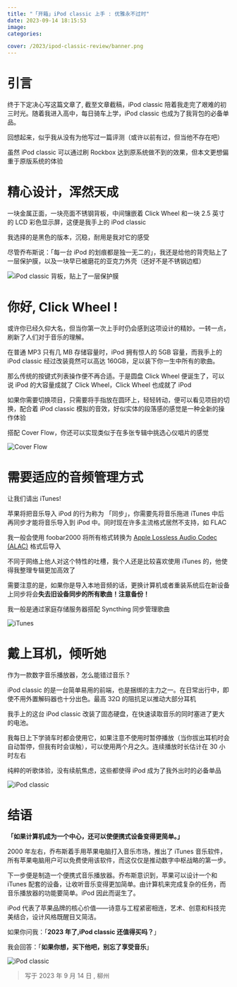 ```yaml
---
title: "「开箱」iPod classic 上手 : 优雅永不过时"
date: 2023-09-14 18:15:53
image:
categories:

cover: /2023/ipod-classic-review/banner.png
---
```


# 引言

终于下定决心写这篇文章了, 截至文章截稿，iPod classic 陪着我走完了艰难的初三时光。随着我进入高中，每日骑车上学，iPod classic 也成为了我背包的必备单品。

回想起来，似乎我从没有为他写过一篇评测（或许以前有过，但当他不存在吧）

虽然 iPod classic 可以通过刷 Rockbox 达到原系统做不到的效果，但本文更想偏重于原版系统的体验

# 精心设计，浑然天成

一块金属正面，一块亮面不锈钢背板，中间镶嵌着 Click Wheel 和一块 2.5 英寸的 LCD 彩色显示屏，这便是我手上的 iPod classic

我选择的是黑色的版本，沉稳，耐用是我对它的感受

尽管乔布斯说：「每一台 iPod 的划痕都是独一无二的」，我还是给他的背壳贴上了一层保护膜，以及一块早已被磨花的亚克力外壳（还好不是不锈钢边框）

![iPod classic 背板，贴上了一层保护膜](IMG_0008.jpg)

# 你好, Click Wheel !

或许你已经久仰大名，但当你第一次上手时仍会感到这项设计的精妙。一转一点，刷新了人们对于音乐的理解。

在普通 MP3 只有几 MB 存储容量时，iPod 拥有惊人的 5GB 容量，而我手上的 iPod classic 经过改装竟然可以高达 160GB，足以装下你一生中所有的歌曲。

那么传统的按键式列表操作便不再合适。于是圆盘 Click Wheel 便诞生了，可以说 iPod 的大容量成就了 Click Wheel，Click Wheel 也成就了 iPod

如果你需要切换项目，只需要将手指放在圆环上，轻轻转动，便可以看见项目的切换，配合着 iPod classic 模拟的音效，好似实体的段落感的感觉是一种全新的操作体验

搭配 Cover Flow，你还可以实现类似于在多张专辑中挑选心仪唱片的感觉

![Cover Flow](IMG_0001.jpg)

# 需要适应的音频管理方式

让我们请出 iTunes!

苹果将把音乐导入 iPod 的行为称为 「同步」，你需要先将音乐拖进 iTunes 中后再同步才能将音乐导入到 iPod 中。同时现在许多主流格式居然不支持，如 FLAC

我一般会使用 foobar2000 将所有格式转换为 [Apple Lossless Audio Codec (ALAC)](https://macosforge.github.io/alac/) 格式后导入

不同于网络上他人对这个特性的吐槽，我个人还是比较喜欢使用 iTunes 的，他使得我整理专辑更加高效了

需要注意的是，如果你是导入本地音频的话，更换计算机或者重装系统后在新设备上同步将会**失去旧设备同步的所有歌曲！注意备份！**

我一般是通过家庭存储服务器搭配 Syncthing 同步管理歌曲

![iTunes](IMG_0002.jpg)

# 戴上耳机，倾听她

作为一款数字音乐播放器，怎么能错过音乐？

iPod classic 的是一台简单易用的前端，也是捆绑的主力之一。在日常出行中，即使不用外置解码器也十分出色。最高 32Ω 的阻抗足以推动大部分耳机

我手上的这台 iPod classic 改装了固态硬盘，在快速读取音乐的同时塞进了更大的电池。

我每日上下学骑车时都会使用它，如果注意不使用时暂停播放（当你拔出耳机时会自动暂停，但我有时会误触），可以使用两个月之久。连续播放时长估计在 30 小时左右

纯粹的听歌体验，没有续航焦虑，这些都使得 iPod 成为了我外出时的必备单品

![iPod classic](IMG_0006.jpg)

# 结语

**「如果计算机成为一个中心，还可以使便携式设备变得更简单。」**

2000 年左右，乔布斯着手用苹果电脑打入音乐市场，推出了 iTunes 音乐软件，所有苹果电脑用户可以免费使用该软件，而这仅仅是推动数字中枢战略的第一步。

下一步便是制造一个便携式音乐播放器。乔布斯意识到，苹果可以设计一个和 iTunes 配套的设备，让收听音乐变得更加简单。由计算机来完成复杂的任务，而音乐播放器的功能要简单。iPod 因此而诞生了。

iPod 代表了苹果品牌的核心价值——诗意与工程紧密相连，艺术、创意和科技完美结合，设计风格既醒目又简洁。

如果你问我：「**2023 年了,iPod classic 还值得买吗？**」

我会回答：「**如果你想，买下他吧，别忘了享受音乐**」

![iPod classic](banner.png)

> 写于 2023 年 9 月 14 日 , 柳州
